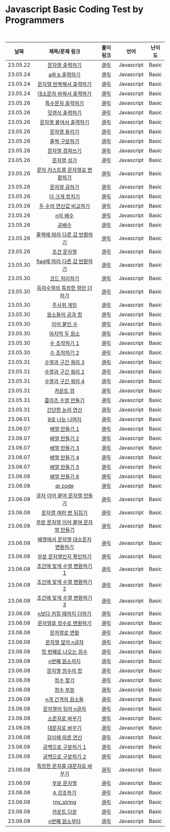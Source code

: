 # Javascript Basic Coding Test by Programmers

<br>

|날짜|제목/문제 링크|풀이 링크|언어|난이도|
|:---:|:---:|:---:|:---:|:---:|
|23.05.22|[문자열 출력하기](https://school.programmers.co.kr/learn/courses/30/lessons/181952?language=javascript)|[클릭](./solution/print_string.js)|Javascript|Basic|
|23.05.24|[a와 b 출력하기](https://school.programmers.co.kr/learn/courses/30/lessons/181951?language=javascript)|[클릭](./solution/print_ab.js)|Javascript|Basic|
|23.05.24|[문자열 반복해서 출력하기](https://school.programmers.co.kr/learn/courses/30/lessons/181950?language=javascript)|[클릭](./solution/print_string_multiple_times.js)|Javascript|Basic|
|23.05.24|[대소문자 바꿔서 출력하기](https://school.programmers.co.kr/learn/courses/30/lessons/181949?language=javascript)|[클릭](./solution/print_change_upper_lower.js)|Javascript|Basic|
|23.05.26|[특수문자 출력하기](https://school.programmers.co.kr/learn/courses/30/lessons/181948?language=javascript)|[클릭](./solution/print_special_characters.js)|Javascript|Basic|
|23.05.26|[덧셈식 출력하기](https://school.programmers.co.kr/learn/courses/30/lessons/181947?language=javascript)|[클릭](./solution/print_add.js)|Javascript|Basic|
|23.05.26|[문자열 붙여서 출력하기](https://school.programmers.co.kr/learn/courses/30/lessons/181946?language=javascript)|[클릭](./solution/print_string_attached.js)|Javascript|Basic|
|23.05.26|[문자열 돌리기](https://school.programmers.co.kr/learn/courses/30/lessons/181945?language=javascript)|[클릭](./solution/turn_string.js)|Javascript|Basic|
|23.05.26|[홀짝 구분하기](https://school.programmers.co.kr/learn/courses/30/lessons/181944?language=javascript)|[클릭](./solution/distinguish_odd_even.js)|Javascript|Basic|
|23.05.26|[문자열 겹쳐쓰기](https://school.programmers.co.kr/learn/courses/30/lessons/181943?language=javascript)|[클릭](./solution/overwrite_string.js)|Javascript|Basic|
|23.05.26|[문자열 섞기](https://school.programmers.co.kr/learn/courses/30/lessons/181942?language=javascript)|[클릭](./solution/mix_string.js)|Javascript|Basic|
|23.05.26|[문자 리스트를 문자열로 변환하기](https://school.programmers.co.kr/learn/courses/30/lessons/181941?language=javascript)|[클릭](./solution/convert_list_to_string.js)|Javascript|Basic|
|23.05.26|[문자열 곱하기](https://school.programmers.co.kr/learn/courses/30/lessons/181940?language=javascript)|[클릭](./solution/repeat_string.js)|Javascript|Basic|
|23.05.26|[더 크게 합치기](https://school.programmers.co.kr/learn/courses/30/lessons/181939?language=javascript)|[클릭](./solution/add_more.js)|Javascript|Basic|
|23.05.26|[두 수의 연산값 비교하기](https://school.programmers.co.kr/learn/courses/30/lessons/181938?language=javascript)|[클릭](./solution/compare_two_values.js)|Javascript|Basic|
|23.05.26|[n의 배수](https://school.programmers.co.kr/learn/courses/30/lessons/181937?language=javascript)|[클릭](./solution/multiple_of_n.js)|Javascript|Basic|
|23.05.26|[공배수](https://school.programmers.co.kr/learn/courses/30/lessons/181936?language=javascript)|[클릭](./solution/common_mutiple.js)|Javascript|Basic|
|23.05.26|[홀짝에 따라 다른 값 반환하기](https://school.programmers.co.kr/learn/courses/30/lessons/181935?language=javascript)|[클릭](./solution/different_value_odd_even.js)|Javascript|Basic|
|23.05.26|[조건 문자열](https://school.programmers.co.kr/learn/courses/30/lessons/181934?language=javascript)|[클릭](./solution/conditional_string.js)|Javascript|Basic|
|23.05.30|[flag에 따라 다른 값 반환하기](https://school.programmers.co.kr/learn/courses/30/lessons/181933?language=javascript)|[클릭](./solution/flag.js)|Javascript|Basic|
|23.05.30|[코드 처리하기](https://school.programmers.co.kr/learn/courses/30/lessons/181932?language=javascript)|[클릭](./solution/processing_code.js)|Javascript|Basic|
|23.05.30|[등차수열의 특정한 항만 더하기](https://school.programmers.co.kr/learn/courses/30/lessons/181931?language=javascript)|[클릭](./solution/arithmetic_progression.js)|Javascript|Basic|
|23.05.30|[주사위 게임](https://school.programmers.co.kr/learn/courses/30/lessons/181930?language=javascript)|[클릭](./solution/dice_game2.js)|Javascript|Basic|
|23.05.30|[원소들의 곱과 합](https://school.programmers.co.kr/learn/courses/30/lessons/181929?language=javascript)|[클릭](./solution/product_and_sum.js)|Javascript|Basic|
|23.05.30|[이어 붙인 수](https://school.programmers.co.kr/learn/courses/30/lessons/181928?language=javascript)|[클릭](./solution/product_and_sum.js)|Javascript|Basic|
|23.05.30|[마지막 두 원소](https://school.programmers.co.kr/learn/courses/30/lessons/181927?language=javascript)|[클릭](./solution/last_two_elements.js)|Javascript|Basic|
|23.05.30|[수 조작하기 1](https://school.programmers.co.kr/learn/courses/30/lessons/181926?language=javascript)|[클릭](./solution/manipulate_number1.js)|Javascript|Basic|
|23.05.30|[수 조작하기 2](https://school.programmers.co.kr/learn/courses/30/lessons/181925?language=javascript)|[클릭](./solution/manipulate_number2.js)|Javascript|Basic|
|23.05.31|[수열과 구간 쿼리 3](https://school.programmers.co.kr/learn/courses/30/lessons/181924?language=javascript)|[클릭](./solution/query3.js)|Javascript|Basic|
|23.05.31|[수열과 구간 쿼리 2](https://school.programmers.co.kr/learn/courses/30/lessons/181923?language=javascript)|[클릭](./solution/query2.js)|Javascript|Basic|
|23.05.31|[수열과 구간 쿼리 4](https://school.programmers.co.kr/learn/courses/30/lessons/181922?language=javascript)|[클릭](./solution/query4.js)|Javascript|Basic|
|23.05.31|[카운트 업](https://school.programmers.co.kr/learn/courses/30/lessons/181920?language=javascript)|[클릭](./solution/countup.js)|Javascript|Basic|
|23.05.31|[콜라츠 수열 만들기](https://school.programmers.co.kr/learn/courses/30/lessons/181919?language=javascript)|[클릭](./solution/collatz.js)|Javascript|Basic|
|23.05.31|[간단한 논리 연산](https://school.programmers.co.kr/learn/courses/30/lessons/181917?language=javascript)|[클릭](./solution/simple_logical_operator.js)|Javascript|Basic|
|23.06.01|[9로 나눈 나머지](https://school.programmers.co.kr/learn/courses/30/lessons/181914?language=javascript)|[클릭](./solution/modulo_9.js)|Javascript|Basic|
|23.06.07|[배열 만들기 1](https://school.programmers.co.kr/learn/courses/30/lessons/181901?language=javascript)|[클릭](./solution/create_array1.js)|Javascript|Basic|
|23.06.07|[배열 만들기 2](https://school.programmers.co.kr/learn/courses/30/lessons/181921?language=javascript)|[클릭](./solution/create_array2.js)|Javascript|Basic|
|23.06.07|[배열 만들기 3](https://school.programmers.co.kr/learn/courses/30/lessons/181895?language=javascript)|[클릭](./solution/create_array3.js)|Javascript|Basic|
|23.06.07|[배열 만들기 4](https://school.programmers.co.kr/learn/courses/30/lessons/181918?language=javascript)|[클릭](./solution/create_array4.js)|Javascript|Basic|
|23.06.07|[배열 만들기 5](https://school.programmers.co.kr/learn/courses/30/lessons/181912?language=javascript)|[클릭](./solution/create_array5.js)|Javascript|Basic|
|23.06.08|[배열 만들기 6](https://school.programmers.co.kr/learn/courses/30/lessons/181859?language=javascript)|[클릭](./solution/create_array6.js)|Javascript|Basic|
|23.06.08|[qr code](https://school.programmers.co.kr/learn/courses/30/lessons/181903?language=javascript)|[클릭](./solution/qrcode.js)|Javascript|Basic|
|23.06.08|[글자 이어 붙여 문자열 만들기](https://school.programmers.co.kr/learn/courses/30/lessons/181915?language=javascript)|[클릭](./solution/concat_string.js)|Javascript|Basic|
|23.06.08|[문자열 여러 번 뒤집기](https://school.programmers.co.kr/learn/courses/30/lessons/181913?language=javascript)|[클릭](./solution/concat_string.js)|Javascript|Basic|
|23.06.08|[부분 문자열 이어 붙여 문자열 만들기](https://school.programmers.co.kr/learn/courses/30/lessons/181911?language=javascript)|[클릭](./solution/concat_partial_string.js)|Javascript|Basic|
|23.06.08|[배열에서 문자열 대소문자 변환하기](https://school.programmers.co.kr/learn/courses/30/lessons/181875?language=javascript)|[클릭](./solution/change_letter_in_array.js)|Javascript|Basic|
|23.06.08|[부분 문자열인지 확인하기](https://school.programmers.co.kr/learn/courses/30/lessons/181843?language=javascript)|[클릭](./solution/check_includes_string.js)|Javascript|Basic|
|23.06.08|[조건에 맞게 수열 변환하기 1](https://school.programmers.co.kr/learn/courses/30/lessons/181882?language=javascript)|[클릭](./solution/convert_progression1.js)|Javascript|Basic|
|23.06.08|[조건에 맞게 수열 변환하기 2](https://school.programmers.co.kr/learn/courses/30/lessons/181881?language=javascript)|[클릭](./solution/convert_progression2.js)|Javascript|Basic|
|23.06.08|[조건에 맞게 수열 변환하기 3](https://school.programmers.co.kr/learn/courses/30/lessons/181835?language=javascript)|[클릭](./solution/convert_progression3.js)|Javascript|Basic|
|23.06.08|[n보다 커질 때까지 더하기](https://school.programmers.co.kr/learn/courses/30/lessons/181884?language=javascript)|[클릭](./solution/plus_more_n.js)|Javascript|Basic|
|23.06.08|[문자열을 정수로 변환하기](https://school.programmers.co.kr/learn/courses/30/lessons/181848?language=javascript)|[클릭](./solution/convert_string_to_number.js)|Javascript|Basic|
|23.06.08|[문자열로 변환](https://school.programmers.co.kr/learn/courses/30/lessons/181845?language=javascript)|[클릭](./solution/convert_number_to_string.js)|Javascript|Basic|
|23.06.08|[문자열 앞의 n글자](https://school.programmers.co.kr/learn/courses/30/lessons/181907?language=javascript)|[클릭](./solution/slice_string.js)|Javascript|Basic|
|23.06.08|[첫 번째로 나오는 음수](https://school.programmers.co.kr/learn/courses/30/lessons/181896?language=javascript)|[클릭](./solution/first_minus.js)|Javascript|Basic|
|23.06.08|[n번째 원소까지](https://school.programmers.co.kr/learn/courses/30/lessons/181889?language=javascript)|[클릭](./solution/from_n.js)|Javascript|Basic|
|23.06.08|[문자열 정수의 합](https://school.programmers.co.kr/learn/courses/30/lessons/181849?language=javascript)|[클릭](./solution/sum_string.js)|Javascript|Basic|
|23.06.08|[정수 찾기](https://school.programmers.co.kr/learn/courses/30/lessons/181840?language=javascript)|[클릭](./solution/find_number.js)|Javascript|Basic|
|23.06.08|[정수 부분](https://school.programmers.co.kr/learn/courses/30/lessons/181850?language=javascript)|[클릭](./solution/trunc_point.js)|Javascript|Basic|
|23.06.08|[n개 간격의 원소들](https://school.programmers.co.kr/learn/courses/30/lessons/181888?language=javascript)|[클릭](./solution/n_term_elements.js)|Javascript|Basic|
|23.06.08|[문자열의 뒤의 n글자](https://school.programmers.co.kr/learn/courses/30/lessons/181910?language=javascript)|[클릭](./solution/back_string.js)|Javascript|Basic|
|23.06.08|[소문자로 바꾸기](https://school.programmers.co.kr/learn/courses/30/lessons/181876?language=javascript)|[클릭](./solution/toLowerCase.js)|Javascript|Basic|
|23.06.08|[대문자로 바꾸기](https://school.programmers.co.kr/learn/courses/30/lessons/181877?language=javascript)|[클릭](./solution/toUpperCase.js)|Javascript|Basic|
|23.06.08|[길이에 따른 연산](https://school.programmers.co.kr/learn/courses/30/lessons/181879?language=javascript)|[클릭](./solution/length_operation.js)|Javascript|Basic|
|23.06.08|[공백으로 구분하기 1](https://school.programmers.co.kr/learn/courses/30/lessons/181869?language=javascript)|[클릭](./solution/split_space1.js)|Javascript|Basic|
|23.06.08|[공백으로 구분하기 2](https://school.programmers.co.kr/learn/courses/30/lessons/181868?language=javascript)|[클릭](./solution/split_space2.js)|Javascript|Basic|
|23.06.08|[특정한 문자를 대문자로 바꾸기](https://school.programmers.co.kr/learn/courses/30/lessons/181873?language=javascript)|[클릭](./solution/certain_toUpper.js)|Javascript|Basic|
|23.06.08|[부분 문자열](https://school.programmers.co.kr/learn/courses/30/lessons/181842?language=javascript)|[클릭](./solution/partial_string.js)|Javascript|Basic|
|23.06.08|[A 강조하기](https://school.programmers.co.kr/learn/courses/30/lessons/181874?language=javascript)|[클릭](./solution/highlight_A.js)|Javascript|Basic|
|23.06.08|[rny_string](https://school.programmers.co.kr/learn/courses/30/lessons/181863?language=javascript)|[클릭](./solution/rny_string.js)|Javascript|Basic|
|23.06.08|[카운트 다운](https://school.programmers.co.kr/learn/courses/30/lessons/181899?language=javascript)|[클릭](./solution/count_down.js)|Javascript|Basic|
|23.06.08|[n번째 원소부터](https://school.programmers.co.kr/learn/courses/30/lessons/181892?language=javascript)|[클릭](./solution/start_n.js)|Javascript|Basic|






